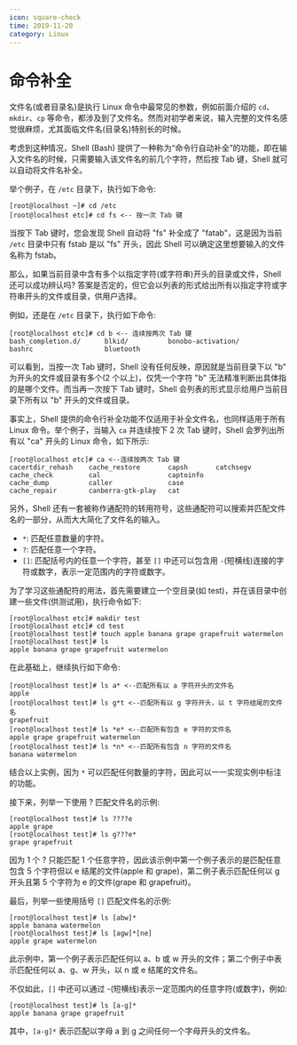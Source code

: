 ```yaml
---
icon: square-check
time: 2019-11-20
category: Linux
---
```


# 命令补全

文件名(或者目录名)是执行 Linux 命令中最常见的参数，例如前面介绍的 `cd`、`mkdir`、`cp` 等命令，都涉及到了文件名。然而对初学者来说，输入完整的文件名感觉很麻烦，尤其面临文件名(目录名)特别长的时候。

考虑到这种情况，Shell (Bash) 提供了一种称为“命令行自动补全”的功能，即在输入文件名的时候，只需要输入该文件名的前几个字符，然后按 Tab 键，Shell 就可以自动将文件名补全。

<!-- more -->

举个例子，在 `/etc` 目录下，执行如下命令:

```shell-session
[root@localhost ~]# cd /etc
[root@localhost etc]# cd fs <-- 按一次 Tab 键
```

当按下 Tab 键时，您会发现 Shell 自动将 "fs" 补全成了 "fatab"，这是因为当前 `/etc` 目录中只有 fstab 是以 "fs" 开头，因此 Shell 可以确定这里想要输入的文件名称为 fstab。

那么，如果当前目录中含有多个以指定字符(或字符串)开头的目录或文件，Shell 还可以成功辨认吗? 答案是否定的，但它会以列表的形式给出所有以指定字符或字符串开头的文件或目录，供用户选择。

例如，还是在 `/etc` 目录下，执行如下命令:

```shell-session
[root@localhost etc]# cd b <-- 连续按两次 Tab 键
bash_completion.d/      blkid/          bonobo-activation/
bashrc                  bluetooth
```

可以看到，当按一次 Tab 键时，Shell 没有任何反映，原因就是当前目录下以 "b" 为开头的文件或目录有多个(2 个以上)，仅凭一个字符 "b" 无法精准判断出具体指的是哪个文件。而当再一次按下 Tab 键时，Shell 会列表的形式显示给用户当前目录下所有以 "b" 开头的文件或目录。

事实上，Shell 提供的命令行补全功能不仅适用于补全文件名，也同样适用于所有 Linux 命令。举个例子，当输入 `ca` 并连续按下 2 次 Tab 键时，Shell 会罗列出所有以 "ca" 开头的 Linux 命令，如下所示:

```shell-session
[root@localhost etc]# ca <--连续按两次 Tab 键
cacertdir_rehash    cache_restore       capsh       catchsegv
cache_check         cal                 captoinfo
cache_dump          caller              case
cache_repair        canberra-gtk-play   cat
```

另外，Shell 还有一套被称作通配符的转用符号，这些通配符可以搜索并匹配文件名的一部分，从而大大简化了文件名的输入。

- `*`: 匹配任意数量的字符。
- `?`: 匹配任意一个字符。
- `[]`: 匹配括号内的任意一个字符，甚至 `[]` 中还可以包含用 `-`(短横线)连接的字符或数字，表示一定范围内的字符或数字。

为了学习这些通配符的用法，首先需要建立一个空目录(如 test)，并在该目录中创建一些文件(供测试用)，执行命令如下:

```shell-session
[root@localhost etc]# makdir test
[root@localhost etc]# cd test
[root@localhost test]# touch apple banana grape grapefruit watermelon
[root@localhost test]# ls
apple banana grape grapefruit watermelon
```

在此基础上，继续执行如下命令:

```shell-session
[root@localhost test]# ls a* <--匹配所有以 a 字符开头的文件名
apple
[root@localhost test]# ls g*t <--匹配所有以 g 字符开头，以 t 字符结尾的文件名
grapefruit
[root@localhost test]# ls *e* <--匹配所有包含 e 字符的文件名
apple grape grapefruit watermelon
[root@localhost test]# ls *n* <--匹配所有包含 n 字符的文件名
banana watermelon
```

结合以上实例，因为 `*` 可以匹配任何数量的字符，因此可以一一实现实例中标注的功能。

接下来，列举一下使用 ? 匹配文件名的示例:

```shell-session
[root@localhost test]# ls ????e
apple grape
[root@localhost test]# ls g???e*
grape grapefruit
```

因为 1 个 ? 只能匹配 1 个任意字符，因此该示例中第一个例子表示的是匹配任意包含 5 个字符但以 e 结尾的文件(apple 和 grape)，第二例子表示匹配任何以 g 开头且第 5 个字符为 e 的文件(grape 和 grapefruit)。

最后，列举一些使用括号 `[]` 匹配文件名的示例:

```shell-session
[root@localhost test]# ls [abw]*
apple banana watermelon
[root@localhost test]# ls [agw]*[ne]
apple grape watermelon
```

此示例中，第一个例子表示匹配任何以 a、b 或 w 开头的文件；第二个例子中表示匹配任何以 a、g、w 开头，以 n 或 e 结尾的文件名。

不仅如此，`[]` 中还可以通过 -(短横线)表示一定范围内的任意字符(或数字)，例如:

```shell-session
[root@localhost test]# ls [a-g]*
apple banana grape grapefruit
```

其中，`[a-g]*` 表示匹配以字母 a 到 g 之间任何一个字母开头的文件名。
